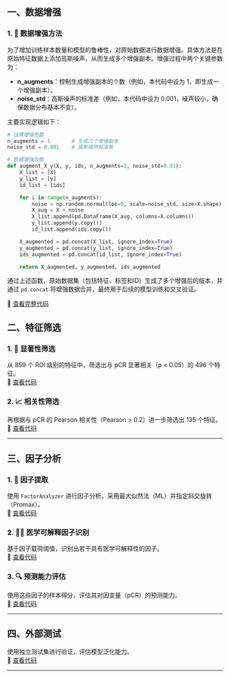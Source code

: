 ## 一、数据增强

### 1. 🚀 数据增强方法  
为了增加训练样本数量和模型的鲁棒性，对原始数据进行数据增强。具体方法是在原始特征数据上添加高斯噪声，从而生成多个增强副本。增强过程中两个关键参数为：  
- **n_augments**：控制生成增强副本的个数（例如，本代码中设为 1，即生成一个增强副本）。  
- **noise_std**：高斯噪声的标准差（例如，本代码中设为 0.001，噪声较小，确保数据分布基本不变）。  

主要实现逻辑如下：

```python
# 设置增强参数
n_augments = 1       # 生成几个增强副本
noise_std = 0.001    # 高斯噪声标准差

# 数据增强函数
def augment_X_y(X, y, ids, n_augments=2, noise_std=0.01):
    X_list = [X]
    y_list = [y]
    id_list = [ids]

    for i in range(n_augments):
        noise = np.random.normal(loc=0, scale=noise_std, size=X.shape)
        X_aug = X + noise
        X_list.append(pd.DataFrame(X_aug, columns=X.columns))
        y_list.append(y.copy())
        id_list.append(ids.copy())

    X_augmented = pd.concat(X_list, ignore_index=True)
    y_augmented = pd.concat(y_list, ignore_index=True)
    ids_augmented = pd.concat(id_list, ignore_index=True)

    return X_augmented, y_augmented, ids_augmented
```

通过上述函数，原始数据集（包括特征、标签和ID）生成了多个增强后的版本，并通过 `pd.concat` 将增强数据合并，最终用于后续的模型训练和交叉验证。

🔗 [查看完整代码](https://github.com/tcyfree/NAC/blob/main/auc_roi_random_kfold_aug.py)

## 二、特征筛选

### 1. 🎯 显著性筛选  
从 859 个 ROI 级别的特征中，筛选出与 pCR 显著相关（p < 0.05）的 496 个特征。  
🔗 [查看代码](https://github.com/tcyfree/NAC/blob/main/significant_features.py)

### 2. 📈 相关性筛选  
再根据与 pCR 的 Pearson 相关性（Pearson > 0.2）进一步筛选出 135 个特征。  
🔗 [查看代码](https://github.com/tcyfree/NAC/blob/main/auc_roi_random_kfold_v2.py)

---

## 三、因子分析

### 1. 🧮 因子提取  
使用 `FactorAnalyzer` 进行因子分析，采用最大似然法（ML）并指定斜交旋转（Promax）。  
🔗 [查看代码](https://github.com/tcyfree/NAC/blob/main/utils/cluster_FA_ml.py)

### 2. 🧑‍⚕️ 医学可解释因子识别  
基于因子载荷阈值，识别出若干具有医学可解释性的因子。  
🔗 [查看代码](https://github.com/tcyfree/NAC/blob/main/utils/cluster_main_fac.py)

### 3. 🔍 预测能力评估  
使用这些因子的样本得分，评估其对因变量（pCR）的预测能力。  
🔗 [查看代码](https://github.com/tcyfree/NAC/blob/main/auc_roi_random_kfold_fa.py)

---

## 四、外部测试

使用独立测试集进行验证，评估模型泛化能力。  
🔗 [查看代码](https://github.com/tcyfree/NAC/blob/main/auc_roi_kfold_ex_test.py)

---
